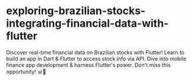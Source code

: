# exploring-brazilian-stocks-integrating-financial-data-with-flutter
 Discover real-time financial data on Brazilian stocks with Flutter! Learn to build an app in Dart &amp; Flutter to access stock info via API. Dive into mobile finance app development &amp; harness Flutter's power. Don't miss this opportunity! 📊📲
